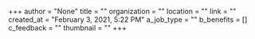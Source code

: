 +++
author = "None"
title = ""
organization = ""
location = ""
link = ""
created_at = "February 3, 2021, 5:22 PM"
a_job_type = ""
b_benefits = []
c_feedback = ""
thumbnail = ""
+++
